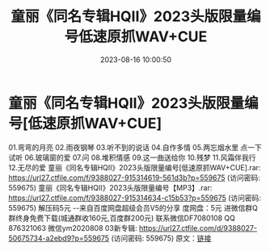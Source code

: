 ﻿---
title: 童丽《同名专辑HQII》2023头版限量编号低速原抓WAV+CUE
date: 2023-08-16 10:00:50
categories: 新碟专辑、稀有等精品
tags: 华语中文
---
# 童丽《同名专辑HQII》2023头版限量编号[低速原抓WAV+CUE]

01.弯弯的月亮
02.雨夜钢琴
03.听不到的说话
04.自作多情
05.两忘烟水里
点一下试听
06.玻璃窗的爱
07.问
08.堆积情感
09.这一曲送给你
10.残梦
11.风霜伴我行
12.无尽的爱
童丽《同名专辑HQII》2023头版限量编号[低速原抓WAV+CUE].rar: https://url27.ctfile.com/f/9388027-915314619-561d3b?p=559675
(访问密码: 559675)
童丽《同名专辑HQII》2023头版限量编号【MP3】.rar: https://url27.ctfile.com/f/9388027-915314634-c15b53?p=559675
(访问密码: 559675)
解压码5元
--来自百度网盘超级会员V5的分享
度网盘：5元
进微信群Q群终身免费下载(城通群收160元,百度群200元)
联系微信DF7080108 QQ 876321063
微信ym2020808
03新专辑: https://url27.ctfile.com/d/9388027-50675734-a2ebd9?p=559675
(访问密码: 559675)
原文：[链接](https://blog.sina.com.cn/s/blog_1647c7e760103134y.html)